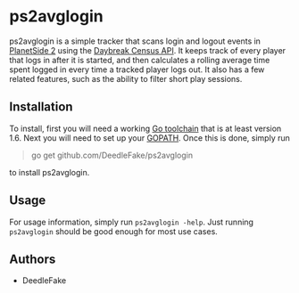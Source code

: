ps2avglogin
===========

ps2avglogin is a simple tracker that scans login and logout events in [PlanetSide 2][ps2] using the [Daybreak Census API][census]. It keeps track of every player that logs in after it is started, and then calculates a rolling average time spent logged in every time a tracked player logs out. It also has a few related features, such as the ability to filter short play sessions.

Installation
------------

To install, first you will need a working [Go toolchain][go] that is at least version 1.6. Next you will need to set up your [GOPATH][gopath]. Once this is done, simply run

> go get github.com/DeedleFake/ps2avglogin

to install ps2avglogin.

Usage
-----

For usage information, simply run `ps2avglogin -help`. Just running `ps2avglogin` should be good enough for most use cases.

Authors
-------

* DeedleFake

[ps2]: http://www.planetside2.com
[census]: http://census.daybreakgames.com

[go]: https://www.golang.org
[gopath]: https://blog.golang.org/organizing-go-code
